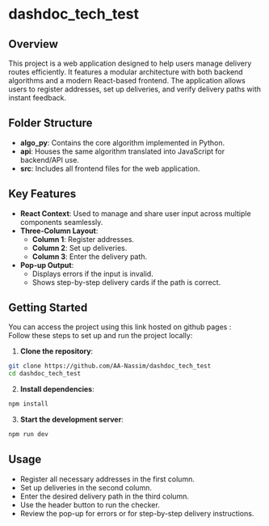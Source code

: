 # dashdoc_tech_test

## Overview

This project is a web application designed to help users manage delivery routes efficiently. It features a modular architecture with both backend algorithms and a modern React-based frontend. The application allows users to register addresses, set up deliveries, and verify delivery paths with instant feedback.

## Folder Structure

- **algo_py**: Contains the core algorithm implemented in Python.
- **api**: Houses the same algorithm translated into JavaScript for backend/API use.
- **src**: Includes all frontend files for the web application.


## Key Features

- **React Context**: Used to manage and share user input across multiple components seamlessly.
- **Three-Column Layout**:
    - **Column 1**: Register addresses.
    - **Column 2**: Set up deliveries.
    - **Column 3**: Enter the delivery path.
- **Pop-up Output**:
    - Displays errors if the input is invalid.
    - Shows step-by-step delivery cards if the path is correct.


## Getting Started

You can access the project using this link hosted on github pages :  
Follow these steps to set up and run the project locally:

1. **Clone the repository**:

```bash
git clone https://github.com/AA-Nassim/dashdoc_tech_test
cd dashdoc_tech_test
```

2. **Install dependencies**:

```bash
npm install
```

3. **Start the development server**:

```bash
npm run dev
```


## Usage

- Register all necessary addresses in the first column.
- Set up deliveries in the second column.
- Enter the desired delivery path in the third column.
- Use the header button to run the checker.
- Review the pop-up for errors or for step-by-step delivery instructions.
